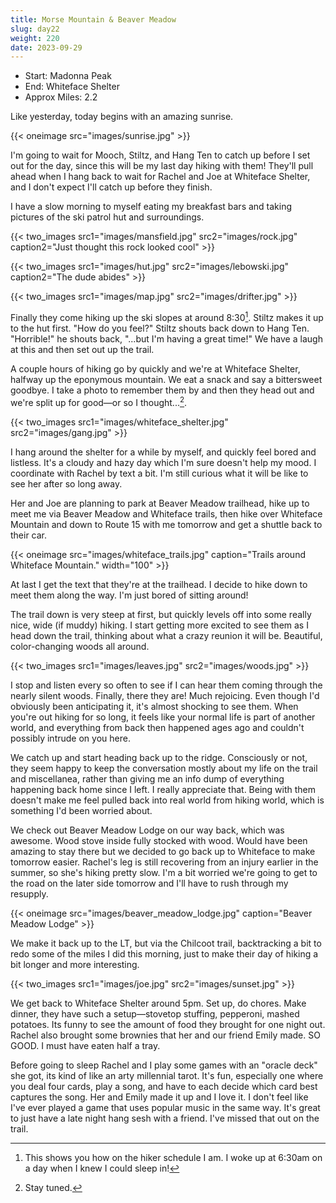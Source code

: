 ```yaml
---
title: Morse Mountain & Beaver Meadow
slug: day22
weight: 220
date: 2023-09-29
---
```


- Start: Madonna Peak
- End: Whiteface Shelter
- Approx Miles: 2.2

Like yesterday, today begins with an amazing sunrise.

{{< oneimage src="images/sunrise.jpg" >}}

I'm going to wait for Mooch, Stiltz, and Hang Ten to catch up before I set out for the day, since this will be my last day hiking with them! They'll pull ahead when I hang back to wait for Rachel and Joe at Whiteface Shelter, and I don't expect I'll catch up before they finish.

I have a slow morning to myself eating my breakfast bars and taking pictures of the ski patrol hut and surroundings.

{{< two_images src1="images/mansfield.jpg"  src2="images/rock.jpg" caption2="Just thought this rock looked cool" >}}

{{< two_images src1="images/hut.jpg" src2="images/lebowski.jpg" caption2="The dude abides" >}}

{{< two_images src1="images/map.jpg" src2="images/drifter.jpg" >}}

Finally they come hiking up the ski slopes at around 8:30[^1]. Stiltz makes it up to the hut first. "How do you feel?" Stiltz shouts back down to Hang Ten. "Horrible!" he shouts back, "...but I'm having a great time!" We have a laugh at this and then set out up the trail.

A couple hours of hiking go by quickly and we're at Whiteface Shelter, halfway up the eponymous mountain. We eat a snack and say a bittersweet goodbye. I take a photo to remember them by and then they head out and we're split up for good—or so I thought...[^2].

{{< two_images src1="images/whiteface_shelter.jpg" src2="images/gang.jpg" >}}

I hang around the shelter for a while by myself, and quickly feel bored and listless. It's a cloudy and hazy day which I'm sure doesn't help my mood. I coordinate with Rachel by text a bit. I'm still curious what it will be like to see her after so long away.

Her and Joe are planning to park at Beaver Meadow trailhead, hike up to meet me via Beaver Meadow and Whiteface trails, then hike over Whiteface Mountain and down to Route 15 with me tomorrow and get a shuttle back to their car.

{{< oneimage src="images/whiteface_trails.jpg" caption="Trails around Whiteface Mountain." width="100" >}}

At last I get the text that they're at the trailhead. I decide to hike down to meet them along the way. I'm just bored of sitting around!

The trail down is very steep at first, but quickly levels off into some really nice, wide (if muddy) hiking. I start getting more excited to see them as I head down the trail, thinking about what a crazy reunion it will be. Beautiful, color-changing woods all around.

{{< two_images src1="images/leaves.jpg" src2="images/woods.jpg" >}}

I stop and listen every so often to see if I can hear them coming through the nearly silent woods. Finally, there they are! Much rejoicing. Even though I'd obviously been anticipating it, it's almost shocking to see them. When you're out hiking for so long, it feels like your normal life is part of another world, and everything from back then happened ages ago and couldn't possibly intrude on you here.

We catch up and start heading back up to the ridge. Consciously or not, they seem happy to keep the conversation mostly about my life on the trail and miscellanea, rather than giving me an info dump of everything happening back home since I left. I really appreciate that. Being with them doesn't make me feel pulled back into real world from hiking world, which is something I'd been worried about.

We check out Beaver Meadow Lodge on our way back, which was awesome. Wood stove inside fully stocked with wood. Would have been amazing to stay there but we decided to go back up to Whiteface to make tomorrow easier. Rachel's leg is still recovering from an injury earlier in the summer, so she's hiking pretty slow. I'm a bit worried we're going to get to the road on the later side tomorrow and I'll have to rush through my resupply.

{{< oneimage src="images/beaver_meadow_lodge.jpg" caption="Beaver Meadow Lodge" >}}

We make it back up to the LT, but via the Chilcoot trail, backtracking a bit to redo some of the miles I did this morning, just to make their day of hiking a bit longer and more interesting.

{{< two_images src1="images/joe.jpg" src2="images/sunset.jpg" >}}

We get back to Whiteface Shelter around 5pm. Set up, do chores. Make dinner, they have such a setup—stovetop stuffing, pepperoni, mashed potatoes. Its funny to see the amount of food they brought for one night out. Rachel also brought some brownies that her and our friend Emily made. SO GOOD. I must have eaten half a tray.

Before going to sleep Rachel and I play some games with an "oracle deck" she got, its kind of like an arty millennial tarot. It's fun, especially one where you deal four cards, play a song, and have to each decide which card best captures the song. Her and Emily made it up and I love it. I don't feel like I've ever played a game that uses popular music in the same way. It's great to just have a late night hang sesh with a friend. I've missed that out on the trail.


[^1]: This shows you how on the hiker schedule I am. I woke up at 6:30am on a day when I knew I could sleep in!
[^2]: Stay tuned.
